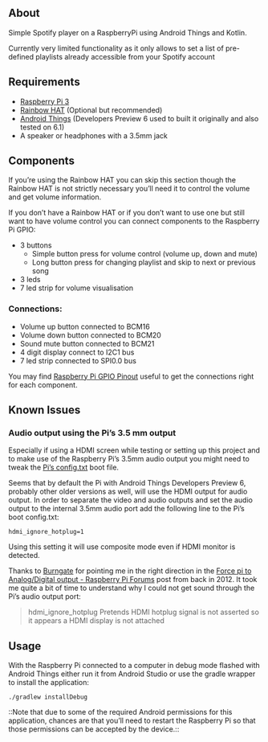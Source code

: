 ## About

Simple Spotify player on a RaspberryPi using Android Things and Kotlin.

Currently very limited functionality as it only allows to set a list of pre-defined playlists already accessible from your Spotify account

## Requirements

* [Raspberry Pi 3](https://www.raspberrypi.org/)
* [Rainbow HAT](https://shop.pimoroni.com/products/rainbow-hat-for-android-things) (Optional but recommended)
* [Android Things](https://developer.android.com/things/index.html) (Developers Preview 6 used to built it originally and also tested on 6.1)
* A speaker or headphones with a 3.5mm jack

## Components

If you’re using the Rainbow HAT you can skip this section though the Rainbow HAT is not strictly necessary you’ll need it to control the volume and get volume information.

If you don’t have a Rainbow HAT or if you don’t want to use one but still want to have volume control you can connect components to the Raspberry Pi GPIO:

* 3 buttons
	* Simple button press for volume control (volume up, down and mute)
	* Long button press for changing playlist and skip to next or previous song
* 3 leds 
* 7 led strip for volume visualisation

### Connections:

* Volume up button connected to BCM16
* Volume down button connected to BCM20
* Sound mute button connected to BCM21
* 4 digit display connect to I2C1 bus
* 7 led strip connected to SPI0.0 bus

You may find [Raspberry Pi GPIO Pinout](https://pinout.xyz) useful to get the connections right for each component.

## Known Issues

### Audio output using the Pi’s 3.5 mm output

Especially if using a HDMI screen while testing or setting up this project and to make use of the Raspberry Pi’s 3.5mm audio output you might need to tweak the [Pi’s config.txt](https://elinux.org/RPiconfig) boot file.

Seems that by default the Pi with Android Things Developers Preview 6, probably other older versions as well, will use the HDMI output for audio output. In order to separate the video and audio outputs and set the audio output to the internal 3.5mm audio port add the following line to the Pi’s boot config.txt:

```
hdmi_ignore_hotplug=1
```

Using this setting it will use composite mode even if HDMI monitor is detected.

Thanks to [Burngate](https://www.raspberrypi.org/forums/memberlist.php?mode=viewprofile&u=2314) for pointing me in the right direction in the [Force pi to Analog/Digital output - Raspberry Pi Forums](https://www.raspberrypi.org/forums/viewtopic.php?t=23407) post from back in 2012. It took me quite a bit of time to understand why I could not get sound through the Pi’s audio output port:
> hdmi_ignore_hotplug Pretends HDMI hotplug signal is not asserted so it appears a HDMI display is not attached

## Usage

With the Raspberry Pi connected to a computer in debug mode flashed with Android Things either run it from Android Studio or use the gradle wrapper to install the application:
```
./gradlew installDebug
```

::Note that due to some of the required Android permissions for this application, chances are that you’ll need to restart the Raspberry Pi so that those permissions can be accepted by the device.:: 
